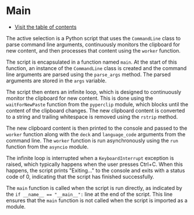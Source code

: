 # Main

- [Visit the table of contents](README.md)

The active selection is a Python script that uses the `CommandLine` class to parse command line arguments, continuously monitors the clipboard for new content, and then processes that content using the `worker` function.

The script is encapsulated in a function named `main`. At the start of this function, an instance of the `CommandLine` class is created and the command line arguments are parsed using the `parse_args` method. The parsed arguments are stored in the `args` variable.

The script then enters an infinite loop, which is designed to continuously monitor the clipboard for new content. This is done using the `waitForNewPaste` function from the `pyperclip` module, which blocks until the content of the clipboard changes. The new clipboard content is converted to a string and trailing whitespace is removed using the `rstrip` method.

The new clipboard content is then printed to the console and passed to the `worker` function along with the `deck` and `language_code` arguments from the command line. The `worker` function is run asynchronously using the `run` function from the `asyncio` module.

The infinite loop is interrupted when a `KeyboardInterrupt` exception is raised, which typically happens when the user presses Ctrl+C. When this happens, the script prints "Exiting..." to the console and exits with a status code of 0, indicating that the script has finished successfully.

The `main` function is called when the script is run directly, as indicated by the `if __name__ == "__main__":` line at the end of the script. This line ensures that the `main` function is not called when the script is imported as a module.
